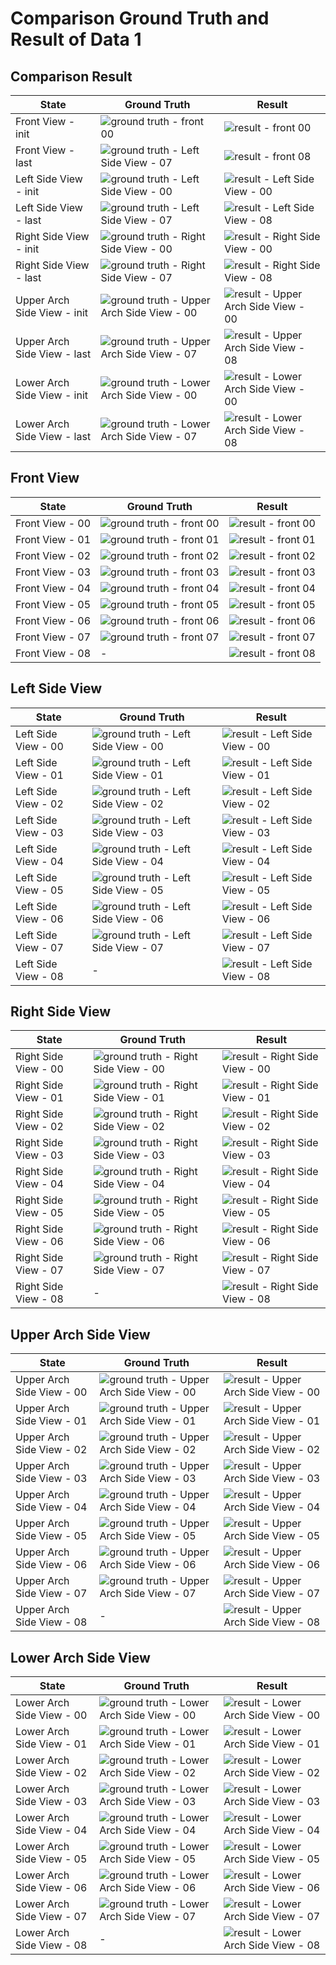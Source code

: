 # Comparison Ground Truth and Result of Data 1

## Comparison Result
State | Ground Truth | Result
--- | --- | ---
Front View - init | ![ground truth - front 00](https://github.com/s-triar/tooth-aligner/blob/main/comparison_image/TOOTH_MOTION/SN/GT/SN/DEPAN%20-%2000.png?raw=true) | ![result - front 00](https://github.com/s-triar/tooth-aligner/blob/main/comparison_image/TOOTH_MOTION/SN/SC/SN/DEPAN%20-%2000.png)
Front View - last | ![ground truth - Left Side View - 07](https://github.com/s-triar/tooth-aligner/blob/main/comparison_image/TOOTH_MOTION/SN/GT/SN/DARI%20KIRI%20-%2007.png?raw=true) | ![result - front 08](https://github.com/s-triar/tooth-aligner/blob/main/comparison_image/TOOTH_MOTION/SN/SC/SN/DEPAN%20-%2008.png)
Left Side View - init | ![ground truth - Left Side View - 00](https://github.com/s-triar/tooth-aligner/blob/main/comparison_image/TOOTH_MOTION/SN/GT/SN/DARI%20KIRI%20-%2000.png?raw=true) | ![result - Left Side View - 00](https://github.com/s-triar/tooth-aligner/blob/main/comparison_image/TOOTH_MOTION/SN/SC/SN/DARI%20KIRI%20-%2000.png)
Left Side View - last | ![ground truth - Left Side View - 07](https://github.com/s-triar/tooth-aligner/blob/main/comparison_image/TOOTH_MOTION/SN/GT/SN/DARI%20KIRI%20-%2007.png?raw=true) | ![result - Left Side View - 08](https://github.com/s-triar/tooth-aligner/blob/main/comparison_image/TOOTH_MOTION/SN/SC/SN/DARI%20KIRI%20-%2008.png?raw=true)
Right Side View - init | ![ground truth - Right Side View - 00](https://github.com/s-triar/tooth-aligner/blob/main/comparison_image/TOOTH_MOTION/SN/GT/SN/DARI%20KANAN%20-%2000.png?raw=true) | ![result - Right Side View - 00](https://github.com/s-triar/tooth-aligner/blob/main/comparison_image/TOOTH_MOTION/SN/SC/SN/DARI%20KANAN%20-%2000.png)
Right Side View - last | ![ground truth - Right Side View - 07](https://github.com/s-triar/tooth-aligner/blob/main/comparison_image/TOOTH_MOTION/SN/GT/SN/DARI%20KANAN%20-%2007.png?raw=true) | ![result - Right Side View - 08](https://github.com/s-triar/tooth-aligner/blob/main/comparison_image/TOOTH_MOTION/SN/SC/SN/DARI%20KANAN%20-%2008.png?raw=true)
Upper Arch Side View - init | ![ground truth - Upper Arch Side View - 00](https://github.com/s-triar/tooth-aligner/blob/main/comparison_image/TOOTH_MOTION/SN/GT/SN/RAHANG%20ATAS%20-%2000.png?raw=true) | ![result - Upper Arch Side View - 00](https://github.com/s-triar/tooth-aligner/blob/main/comparison_image/TOOTH_MOTION/SN/SC/SN/RAHANG%20ATAS%20-%2000.png)
Upper Arch Side View - last | ![ground truth - Upper Arch Side View - 07](https://github.com/s-triar/tooth-aligner/blob/main/comparison_image/TOOTH_MOTION/SN/GT/SN/RAHANG%20ATAS%20-%2007.png?raw=true) | ![result - Upper Arch Side View - 08](https://github.com/s-triar/tooth-aligner/blob/main/comparison_image/TOOTH_MOTION/SN/SC/SN/RAHANG%20ATAS%20-%2008.png?raw=true)
Lower Arch Side View - init | ![ground truth - Lower Arch Side View - 00](https://github.com/s-triar/tooth-aligner/blob/main/comparison_image/TOOTH_MOTION/SN/GT/SN/RAHANG%20BAWAH%20-%2000.png?raw=true) | ![result - Lower Arch Side View - 00](https://github.com/s-triar/tooth-aligner/blob/main/comparison_image/TOOTH_MOTION/SN/SC/SN/RAHANG%20BAWAH%20-%2000.png)
Lower Arch Side View - last | ![ground truth - Lower Arch Side View - 07](https://github.com/s-triar/tooth-aligner/blob/main/comparison_image/TOOTH_MOTION/SN/GT/SN/RAHANG%20BAWAH%20-%2007.png?raw=true) | ![result - Lower Arch Side View - 08](https://github.com/s-triar/tooth-aligner/blob/main/comparison_image/TOOTH_MOTION/SN/SC/SN/RAHANG%20BAWAH%20-%2008.png?raw=true)

## Front View
State | Ground Truth | Result
--- | --- | ---
Front View - 00 | ![ground truth - front 00](https://github.com/s-triar/tooth-aligner/blob/main/comparison_image/TOOTH_MOTION/SN/GT/SN/DEPAN%20-%2000.png?raw=true) | ![result - front 00](https://github.com/s-triar/tooth-aligner/blob/main/comparison_image/TOOTH_MOTION/SN/SC/SN/DEPAN%20-%2000.png)
Front View - 01 | ![ground truth - front 01](https://github.com/s-triar/tooth-aligner/blob/main/comparison_image/TOOTH_MOTION/SN/GT/SN/DEPAN%20-%2001.png?raw=true) | ![result - front 01](https://github.com/s-triar/tooth-aligner/blob/main/comparison_image/TOOTH_MOTION/SN/SC/SN/DEPAN%20-%2001.png)
Front View - 02 | ![ground truth - front 02](https://github.com/s-triar/tooth-aligner/blob/main/comparison_image/TOOTH_MOTION/SN/GT/SN/DEPAN%20-%2002.png?raw=true) | ![result - front 02](https://github.com/s-triar/tooth-aligner/blob/main/comparison_image/TOOTH_MOTION/SN/SC/SN/DEPAN%20-%2002.png)
Front View - 03 | ![ground truth - front 03](https://github.com/s-triar/tooth-aligner/blob/main/comparison_image/TOOTH_MOTION/SN/GT/SN/DEPAN%20-%2003.png?raw=true) | ![result - front 03](https://github.com/s-triar/tooth-aligner/blob/main/comparison_image/TOOTH_MOTION/SN/SC/SN/DEPAN%20-%2003.png)
Front View - 04 | ![ground truth - front 04](https://github.com/s-triar/tooth-aligner/blob/main/comparison_image/TOOTH_MOTION/SN/GT/SN/DEPAN%20-%2004.png?raw=true) | ![result - front 04](https://github.com/s-triar/tooth-aligner/blob/main/comparison_image/TOOTH_MOTION/SN/SC/SN/DEPAN%20-%2004.png)
Front View - 05 | ![ground truth - front 05](https://github.com/s-triar/tooth-aligner/blob/main/comparison_image/TOOTH_MOTION/SN/GT/SN/DEPAN%20-%2005.png?raw=true) | ![result - front 05](https://github.com/s-triar/tooth-aligner/blob/main/comparison_image/TOOTH_MOTION/SN/SC/SN/DEPAN%20-%2005.png)
Front View - 06 | ![ground truth - front 06](https://github.com/s-triar/tooth-aligner/blob/main/comparison_image/TOOTH_MOTION/SN/GT/SN/DEPAN%20-%2006.png?raw=true) | ![result - front 06](https://github.com/s-triar/tooth-aligner/blob/main/comparison_image/TOOTH_MOTION/SN/SC/SN/DEPAN%20-%2006.png)
Front View - 07 | ![ground truth - front 07](https://github.com/s-triar/tooth-aligner/blob/main/comparison_image/TOOTH_MOTION/SN/GT/SN/DEPAN%20-%2007.png?raw=true) | ![result - front 07](https://github.com/s-triar/tooth-aligner/blob/main/comparison_image/TOOTH_MOTION/SN/SC/SN/DEPAN%20-%2007.png)
Front View - 08 | - | ![result - front 08](https://github.com/s-triar/tooth-aligner/blob/main/comparison_image/TOOTH_MOTION/SN/SC/SN/DEPAN%20-%2008.png)

## Left Side View
State | Ground Truth | Result
--- | --- | ---
Left Side View - 00 | ![ground truth - Left Side View - 00](https://github.com/s-triar/tooth-aligner/blob/main/comparison_image/TOOTH_MOTION/SN/GT/SN/DARI%20KIRI%20-%2000.png?raw=true) | ![result - Left Side View - 00](https://github.com/s-triar/tooth-aligner/blob/main/comparison_image/TOOTH_MOTION/SN/SC/SN/DARI%20KIRI%20-%2000.png)
Left Side View - 01 | ![ground truth - Left Side View - 01](https://github.com/s-triar/tooth-aligner/blob/main/comparison_image/TOOTH_MOTION/SN/GT/SN/DARI%20KIRI%20-%2001.png?raw=true) | ![result - Left Side View - 01](https://github.com/s-triar/tooth-aligner/blob/main/comparison_image/TOOTH_MOTION/SN/SC/SN/DARI%20KIRI%20-%2001.png)
Left Side View - 02 | ![ground truth - Left Side View - 02](https://github.com/s-triar/tooth-aligner/blob/main/comparison_image/TOOTH_MOTION/SN/GT/SN/DARI%20KIRI%20-%2002.png?raw=true) | ![result - Left Side View - 02](https://github.com/s-triar/tooth-aligner/blob/main/comparison_image/TOOTH_MOTION/SN/SC/SN/DARI%20KIRI%20-%2002.png)
Left Side View - 03 | ![ground truth - Left Side View - 03](https://github.com/s-triar/tooth-aligner/blob/main/comparison_image/TOOTH_MOTION/SN/GT/SN/DARI%20KIRI%20-%2003.png?raw=true) | ![result - Left Side View - 03](https://github.com/s-triar/tooth-aligner/blob/main/comparison_image/TOOTH_MOTION/SN/SC/SN/DARI%20KIRI%20-%2003.png)
Left Side View - 04 | ![ground truth - Left Side View - 04](https://github.com/s-triar/tooth-aligner/blob/main/comparison_image/TOOTH_MOTION/SN/GT/SN/DARI%20KIRI%20-%2004.png?raw=true) | ![result - Left Side View - 04](https://github.com/s-triar/tooth-aligner/blob/main/comparison_image/TOOTH_MOTION/SN/SC/SN/DARI%20KIRI%20-%2004.png)
Left Side View - 05 | ![ground truth - Left Side View - 05](https://github.com/s-triar/tooth-aligner/blob/main/comparison_image/TOOTH_MOTION/SN/GT/SN/DARI%20KIRI%20-%2005.png?raw=true) | ![result - Left Side View - 05](https://github.com/s-triar/tooth-aligner/blob/main/comparison_image/TOOTH_MOTION/SN/SC/SN/DARI%20KIRI%20-%2005.png)
Left Side View - 06 | ![ground truth - Left Side View - 06](https://github.com/s-triar/tooth-aligner/blob/main/comparison_image/TOOTH_MOTION/SN/GT/SN/DARI%20KIRI%20-%2006.png?raw=true) | ![result - Left Side View - 06](https://github.com/s-triar/tooth-aligner/blob/main/comparison_image/TOOTH_MOTION/SN/SC/SN/DARI%20KIRI%20-%2006.png)
Left Side View - 07 | ![ground truth - Left Side View - 07](https://github.com/s-triar/tooth-aligner/blob/main/comparison_image/TOOTH_MOTION/SN/GT/SN/DARI%20KIRI%20-%2007.png?raw=true) | ![result - Left Side View - 07](https://github.com/s-triar/tooth-aligner/blob/main/comparison_image/TOOTH_MOTION/SN/SC/SN/DARI%20KIRI%20-%2007.png)
Left Side View - 08 | - | ![result - Left Side View - 08](https://github.com/s-triar/tooth-aligner/blob/main/comparison_image/TOOTH_MOTION/SN/SC/SN/DARI%20KIRI%20-%2008.png?raw=true)

## Right Side View
State | Ground Truth | Result
--- | --- | ---
Right Side View - 00 | ![ground truth - Right Side View - 00](https://github.com/s-triar/tooth-aligner/blob/main/comparison_image/TOOTH_MOTION/SN/GT/SN/DARI%20KANAN%20-%2000.png?raw=true) | ![result - Right Side View - 00](https://github.com/s-triar/tooth-aligner/blob/main/comparison_image/TOOTH_MOTION/SN/SC/SN/DARI%20KANAN%20-%2000.png)
Right Side View - 01 | ![ground truth - Right Side View - 01](https://github.com/s-triar/tooth-aligner/blob/main/comparison_image/TOOTH_MOTION/SN/GT/SN/DARI%20KANAN%20-%2001.png?raw=true) | ![result - Right Side View - 01](https://github.com/s-triar/tooth-aligner/blob/main/comparison_image/TOOTH_MOTION/SN/SC/SN/DARI%20KANAN%20-%2001.png)
Right Side View - 02 | ![ground truth - Right Side View - 02](https://github.com/s-triar/tooth-aligner/blob/main/comparison_image/TOOTH_MOTION/SN/GT/SN/DARI%20KANAN%20-%2002.png?raw=true) | ![result - Right Side View - 02](https://github.com/s-triar/tooth-aligner/blob/main/comparison_image/TOOTH_MOTION/SN/SC/SN/DARI%20KANAN%20-%2002.png)
Right Side View - 03 | ![ground truth - Right Side View - 03](https://github.com/s-triar/tooth-aligner/blob/main/comparison_image/TOOTH_MOTION/SN/GT/SN/DARI%20KANAN%20-%2003.png?raw=true) | ![result - Right Side View - 03](https://github.com/s-triar/tooth-aligner/blob/main/comparison_image/TOOTH_MOTION/SN/SC/SN/DARI%20KANAN%20-%2003.png)
Right Side View - 04 | ![ground truth - Right Side View - 04](https://github.com/s-triar/tooth-aligner/blob/main/comparison_image/TOOTH_MOTION/SN/GT/SN/DARI%20KANAN%20-%2004.png?raw=true) | ![result - Right Side View - 04](https://github.com/s-triar/tooth-aligner/blob/main/comparison_image/TOOTH_MOTION/SN/SC/SN/DARI%20KANAN%20-%2004.png)
Right Side View - 05 | ![ground truth - Right Side View - 05](https://github.com/s-triar/tooth-aligner/blob/main/comparison_image/TOOTH_MOTION/SN/GT/SN/DARI%20KANAN%20-%2005.png?raw=true) | ![result - Right Side View - 05](https://github.com/s-triar/tooth-aligner/blob/main/comparison_image/TOOTH_MOTION/SN/SC/SN/DARI%20KANAN%20-%2005.png)
Right Side View - 06 | ![ground truth - Right Side View - 06](https://github.com/s-triar/tooth-aligner/blob/main/comparison_image/TOOTH_MOTION/SN/GT/SN/DARI%20KANAN%20-%2006.png?raw=true) | ![result - Right Side View - 06](https://github.com/s-triar/tooth-aligner/blob/main/comparison_image/TOOTH_MOTION/SN/SC/SN/DARI%20KANAN%20-%2006.png)
Right Side View - 07 | ![ground truth - Right Side View - 07](https://github.com/s-triar/tooth-aligner/blob/main/comparison_image/TOOTH_MOTION/SN/GT/SN/DARI%20KANAN%20-%2007.png?raw=true) | ![result - Right Side View - 07](https://github.com/s-triar/tooth-aligner/blob/main/comparison_image/TOOTH_MOTION/SN/SC/SN/DARI%20KANAN%20-%2007.png)
Right Side View - 08 | - | ![result - Right Side View - 08](https://github.com/s-triar/tooth-aligner/blob/main/comparison_image/TOOTH_MOTION/SN/SC/SN/DARI%20KANAN%20-%2008.png?raw=true)

## Upper Arch Side View
State | Ground Truth | Result
--- | --- | ---
Upper Arch Side View - 00 | ![ground truth - Upper Arch Side View - 00](https://github.com/s-triar/tooth-aligner/blob/main/comparison_image/TOOTH_MOTION/SN/GT/SN/RAHANG%20ATAS%20-%2000.png?raw=true) | ![result - Upper Arch Side View - 00](https://github.com/s-triar/tooth-aligner/blob/main/comparison_image/TOOTH_MOTION/SN/SC/SN/RAHANG%20ATAS%20-%2000.png)
Upper Arch Side View - 01 | ![ground truth - Upper Arch Side View - 01](https://github.com/s-triar/tooth-aligner/blob/main/comparison_image/TOOTH_MOTION/SN/GT/SN/RAHANG%20ATAS%20-%2001.png?raw=true) | ![result - Upper Arch Side View - 01](https://github.com/s-triar/tooth-aligner/blob/main/comparison_image/TOOTH_MOTION/SN/SC/SN/RAHANG%20ATAS%20-%2001.png)
Upper Arch Side View - 02 | ![ground truth - Upper Arch Side View - 02](https://github.com/s-triar/tooth-aligner/blob/main/comparison_image/TOOTH_MOTION/SN/GT/SN/RAHANG%20ATAS%20-%2002.png?raw=true) | ![result - Upper Arch Side View - 02](https://github.com/s-triar/tooth-aligner/blob/main/comparison_image/TOOTH_MOTION/SN/SC/SN/RAHANG%20ATAS%20-%2002.png)
Upper Arch Side View - 03 | ![ground truth - Upper Arch Side View - 03](https://github.com/s-triar/tooth-aligner/blob/main/comparison_image/TOOTH_MOTION/SN/GT/SN/RAHANG%20ATAS%20-%2003.png?raw=true) | ![result - Upper Arch Side View - 03](https://github.com/s-triar/tooth-aligner/blob/main/comparison_image/TOOTH_MOTION/SN/SC/SN/RAHANG%20ATAS%20-%2003.png)
Upper Arch Side View - 04 | ![ground truth - Upper Arch Side View - 04](https://github.com/s-triar/tooth-aligner/blob/main/comparison_image/TOOTH_MOTION/SN/GT/SN/RAHANG%20ATAS%20-%2004.png?raw=true) | ![result - Upper Arch Side View - 04](https://github.com/s-triar/tooth-aligner/blob/main/comparison_image/TOOTH_MOTION/SN/SC/SN/RAHANG%20ATAS%20-%2004.png)
Upper Arch Side View - 05 | ![ground truth - Upper Arch Side View - 05](https://github.com/s-triar/tooth-aligner/blob/main/comparison_image/TOOTH_MOTION/SN/GT/SN/RAHANG%20ATAS%20-%2005.png?raw=true) | ![result - Upper Arch Side View - 05](https://github.com/s-triar/tooth-aligner/blob/main/comparison_image/TOOTH_MOTION/SN/SC/SN/RAHANG%20ATAS%20-%2005.png)
Upper Arch Side View - 06 | ![ground truth - Upper Arch Side View - 06](https://github.com/s-triar/tooth-aligner/blob/main/comparison_image/TOOTH_MOTION/SN/GT/SN/RAHANG%20ATAS%20-%2006.png?raw=true) | ![result - Upper Arch Side View - 06](https://github.com/s-triar/tooth-aligner/blob/main/comparison_image/TOOTH_MOTION/SN/SC/SN/RAHANG%20ATAS%20-%2006.png)
Upper Arch Side View - 07 | ![ground truth - Upper Arch Side View - 07](https://github.com/s-triar/tooth-aligner/blob/main/comparison_image/TOOTH_MOTION/SN/GT/SN/RAHANG%20ATAS%20-%2007.png?raw=true) | ![result - Upper Arch Side View - 07](https://github.com/s-triar/tooth-aligner/blob/main/comparison_image/TOOTH_MOTION/SN/SC/SN/RAHANG%20ATAS%20-%2007.png)
Upper Arch Side View - 08 | - | ![result - Upper Arch Side View - 08](https://github.com/s-triar/tooth-aligner/blob/main/comparison_image/TOOTH_MOTION/SN/SC/SN/RAHANG%20ATAS%20-%2008.png?raw=true)

## Lower Arch Side View
State | Ground Truth | Result
--- | --- | ---
Lower Arch Side View - 00 | ![ground truth - Lower Arch Side View - 00](https://github.com/s-triar/tooth-aligner/blob/main/comparison_image/TOOTH_MOTION/SN/GT/SN/RAHANG%20BAWAH%20-%2000.png?raw=true) | ![result - Lower Arch Side View - 00](https://github.com/s-triar/tooth-aligner/blob/main/comparison_image/TOOTH_MOTION/SN/SC/SN/RAHANG%20BAWAH%20-%2000.png)
Lower Arch Side View - 01 | ![ground truth - Lower Arch Side View - 01](https://github.com/s-triar/tooth-aligner/blob/main/comparison_image/TOOTH_MOTION/SN/GT/SN/RAHANG%20BAWAH%20-%2001.png?raw=true) | ![result - Lower Arch Side View - 01](https://github.com/s-triar/tooth-aligner/blob/main/comparison_image/TOOTH_MOTION/SN/SC/SN/RAHANG%20BAWAH%20-%2001.png)
Lower Arch Side View - 02 | ![ground truth - Lower Arch Side View - 02](https://github.com/s-triar/tooth-aligner/blob/main/comparison_image/TOOTH_MOTION/SN/GT/SN/RAHANG%20BAWAH%20-%2002.png?raw=true) | ![result - Lower Arch Side View - 02](https://github.com/s-triar/tooth-aligner/blob/main/comparison_image/TOOTH_MOTION/SN/SC/SN/RAHANG%20BAWAH%20-%2002.png)
Lower Arch Side View - 03 | ![ground truth - Lower Arch Side View - 03](https://github.com/s-triar/tooth-aligner/blob/main/comparison_image/TOOTH_MOTION/SN/GT/SN/RAHANG%20BAWAH%20-%2003.png?raw=true) | ![result - Lower Arch Side View - 03](https://github.com/s-triar/tooth-aligner/blob/main/comparison_image/TOOTH_MOTION/SN/SC/SN/RAHANG%20BAWAH%20-%2003.png)
Lower Arch Side View - 04 | ![ground truth - Lower Arch Side View - 04](https://github.com/s-triar/tooth-aligner/blob/main/comparison_image/TOOTH_MOTION/SN/GT/SN/RAHANG%20BAWAH%20-%2004.png?raw=true) | ![result - Lower Arch Side View - 04](https://github.com/s-triar/tooth-aligner/blob/main/comparison_image/TOOTH_MOTION/SN/SC/SN/RAHANG%20BAWAH%20-%2004.png)
Lower Arch Side View - 05 | ![ground truth - Lower Arch Side View - 05](https://github.com/s-triar/tooth-aligner/blob/main/comparison_image/TOOTH_MOTION/SN/GT/SN/RAHANG%20BAWAH%20-%2005.png?raw=true) | ![result - Lower Arch Side View - 05](https://github.com/s-triar/tooth-aligner/blob/main/comparison_image/TOOTH_MOTION/SN/SC/SN/RAHANG%20BAWAH%20-%2005.png)
Lower Arch Side View - 06 | ![ground truth - Lower Arch Side View - 06](https://github.com/s-triar/tooth-aligner/blob/main/comparison_image/TOOTH_MOTION/SN/GT/SN/RAHANG%20BAWAH%20-%2006.png?raw=true) | ![result - Lower Arch Side View - 06](https://github.com/s-triar/tooth-aligner/blob/main/comparison_image/TOOTH_MOTION/SN/SC/SN/RAHANG%20BAWAH%20-%2006.png)
Lower Arch Side View - 07 | ![ground truth - Lower Arch Side View - 07](https://github.com/s-triar/tooth-aligner/blob/main/comparison_image/TOOTH_MOTION/SN/GT/SN/RAHANG%20BAWAH%20-%2007.png?raw=true) | ![result - Lower Arch Side View - 07](https://github.com/s-triar/tooth-aligner/blob/main/comparison_image/TOOTH_MOTION/SN/SC/SN/RAHANG%20BAWAH%20-%2007.png)
Lower Arch Side View - 08 | - | ![result - Lower Arch Side View - 08](https://github.com/s-triar/tooth-aligner/blob/main/comparison_image/TOOTH_MOTION/SN/SC/SN/RAHANG%20BAWAH%20-%2008.png?raw=true)


